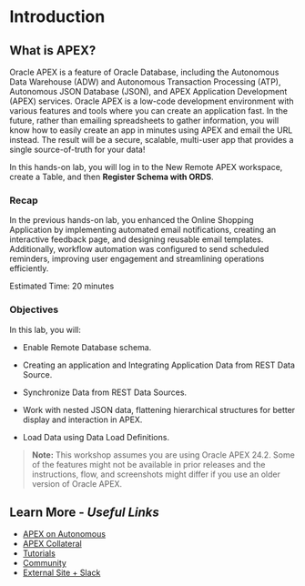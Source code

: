 # Introduction

## **What is APEX?**

Oracle APEX is a feature of Oracle Database, including the Autonomous Data Warehouse (ADW) and Autonomous Transaction Processing (ATP), Autonomous JSON Database (JSON), and APEX Application Development (APEX) services. Oracle APEX is a low-code development environment with various features and tools where you can create an application fast. In the future, rather than emailing spreadsheets to gather information, you will know how to easily create an app in minutes using APEX and email the URL instead. The result will be a secure, scalable, multi-user app that provides a single source-of-truth for your data!

In this hands-on lab, you will log in to the New Remote APEX workspace, create a Table, and then **Register Schema with ORDS**.

### Recap

In the previous hands-on lab, you enhanced the Online Shopping Application by implementing automated email notifications, creating an interactive feedback page, and designing reusable email templates. Additionally, workflow automation was configured to send scheduled reminders, improving user engagement and streamlining operations efficiently.

Estimated Time: 20 minutes

### Objectives

In this lab, you will:

- Enable Remote Database schema.

- Creating an application and Integrating Application Data from REST Data Source.

- Synchronize Data from REST Data Sources.

- Work with nested JSON data, flattening hierarchical structures for better display and interaction in APEX.

- Load Data using Data Load Definitions.

> **Note:** This workshop assumes you are using Oracle APEX 24.2. Some of the features might not be available in prior releases and the instructions, flow, and screenshots might differ if you use an older version of Oracle APEX.

## Learn More - *Useful Links*

- [APEX on Autonomous](https://apex.oracle.com/autonomous)
- [APEX Collateral](https://www.oracle.com/database/technologies/appdev/apex/collateral.html)
- [Tutorials](https://apex.oracle.com/en/learn/tutorials)
- [Community](https://apex.oracle.com/community)
- [External Site + Slack](http://apex.world)
